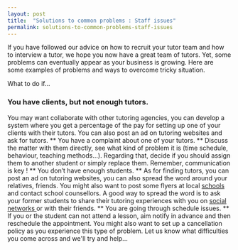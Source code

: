 ```yaml
---
layout: post
title:  "Solutions to common problems : Staff issues"
permalink: solutions-to-common-problems-staff-issues
---
```

If you have followed our advice on how to recruit your tutor team and how to
interview a tutor, we hope you now have a great team of tutors. Yet, some
problems can eventually appear as your business is growing. Here are some
examples of problems and ways  to overcome tricky situation.

What to do if... 

### You have clients, but not enough tutors. 

You may want
collaborate with other tutoring agencies, you can develop a system where you
get a percentage of the pay for setting up one of your clients with their
tutors. You can also post an ad on tutoring websites and ask for tutors.  **
You have a complaint about one of your tutors.  ** Discuss the matter with
them directly, see what kind of problem it is (time schedule, behaviour,
teaching methods…). Regarding that, decide if you should assign them to
another student or simply replace them. Remember, communication is key !  **
You don’t have enough students.  ** As for finding tutors, you can post an ad
on tutoring websites, you can also spread the word around your relatives,
friends. You might also want to post some flyers at local [ schools
](http://schoolsguide.brightyoungthings.co.uk/schools.aspx) and contact school
counsellors. A good way to spread the word is to ask your former students to
share their tutoring experiences with you on [ social networks
](https://www.facebook.com/) or with their friends.  ** You are going through
schedule issues.  ** If you or the student can not attend a lesson, aim notify
in advance and then reschedule the appointment. You might also want to set up
a cancellation policy as you experience this type of problem.  Let us know
what difficulties you come across and we'll try and help...
